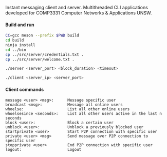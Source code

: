 Instant messaging client and server. Multithreaded CLI applications developed for COMP3331 Computer Networks & Applications UNSW.

#### Build and run
```bash
CC=gcc meson --prefix $PWD build
cd build
ninja install
cd ../bin
cp ../src/server/credentials.txt .
cp ../src/server/welcome.txt .
```

```bash
./server <server_port> <block_duration> <timeout>
```

```bash
./client <server_ip> <server_port>
```

#### Client commands
```
message <user> <msg>:      Message specific user
broadcast <msg>:           Message all online users
whoelse:                   List all other online users
whoelsesince <seconds>:    List all other users active in the last n seconds
block <user>:              Block a certain user
unblock <user>:            Unblock a previously blocked user
startprivate <user>        Start P2P connection with specific user
private <user> <msg>       Send message over P2P connection to specific user
stopprivate <user>         End P2P connection with specific user
logout:                    Logout
```
